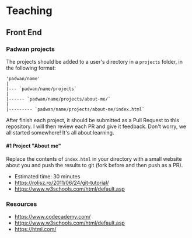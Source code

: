 # Teaching

## Front End

### Padwan projects
The projects should be added to a user's directory in a `projects` folder, in the following format:

```
'padwan/name'
|
|--- `padwan/name/projects`
|
|------ `padwan/name/projects/about-me/`
|
|--------- `padwan/name/projects/about-me/index.html`
```

After finish each project, it should be submitted as a Pull Request to this repository. I will then review each PR and give it feedback. Don't worry, we all started somewhere! It's all about learning.

#### #1 Project "About me"
Replace the contents of `index.html` in your directory with a small website about you and push the results to git (fork before and then push as a PR).
- Estimated time: 30 minutes
- https://rolisz.ro/2011/06/24/git-tutorial/
- https://www.w3schools.com/html/default.asp

### Resources
- https://www.codecademy.com/
- https://www.w3schools.com/html/default.asp
- https://html.com/
